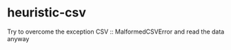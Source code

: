 heuristic-csv
=============

Try to overcome the exception CSV :: MalformedCSVError and read the data anyway